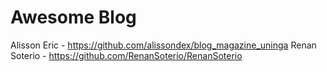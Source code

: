 # Awesome Blog

Alisson Eric - https://github.com/alissondex/blog_magazine_uninga
Renan Soterio - https://github.com/RenanSoterio/RenanSoterio